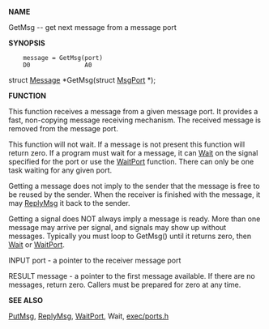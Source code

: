 
**NAME**

GetMsg -- get next message from a message port

**SYNOPSIS**

```
    message = GetMsg(port)
    D0               A0

```
struct [Message](Message) *GetMsg(struct [MsgPort](MsgPort) *);

**FUNCTION**

This function receives a message from a given message port. It
provides a fast, non-copying message receiving mechanism. The
received message is removed from the message port.

This function will not wait.  If a message is not present this
function will return zero.  If a program must wait for a message,
it can [Wait](Wait) on the signal specified for the port or use the
[WaitPort](WaitPort) function.  There can only be one task waiting for any
given port.

Getting a message does not imply to the sender that the message is
free to be reused by the sender.  When the receiver is finished
with the message, it may [ReplyMsg](ReplyMsg) it back to the sender.


Getting a signal does NOT always imply a message is ready.  More
than one message may arrive per signal, and signals may show up
without messages.  Typically you must loop to GetMsg() until it
returns zero, then [Wait](Wait) or [WaitPort](WaitPort).

INPUT
port - a pointer to the receiver message port

RESULT
message - a pointer to the first message available.  If
there are no messages, return zero.
Callers must be prepared for zero at any time.

**SEE ALSO**

[PutMsg](PutMsg), [ReplyMsg](ReplyMsg), [WaitPort](WaitPort), Wait, [exec/ports.h](exec/ports.h)
